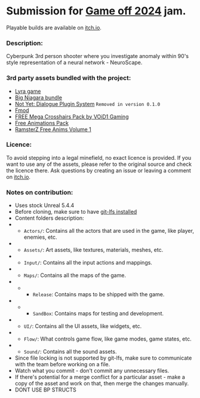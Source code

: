 ﻿# Submission for [Game off 2024](https://itch.io/jam/game-off-2024) jam.

Playable builds are available on [itch.io](https://enweave.itch.io/anomaly).

### Description:
Cyberpunk 3rd person shooter where you investigate anomaly within 90's style representation of a neural network - NeuroScape.

### 3rd party assets bundled with the project:
- [Lyra game](https://www.unrealengine.com/marketplace/en-US/product/lyra)
- [Big Niagara bundle](https://marketplace-website-node-launcher-prod.ol.epicgames.com/ue/marketplace/en-US/product/big-niagara-bundle)
- [Not Yet: Dialogue Plugin System](https://github.com/NotYetGames/DlgSystem/) `Removed in version 0.1.0`
- [Fmod](https://www.fmod.com/)
- [FREE Mega Crosshairs Pack by VOiD1 Gaming](https://void1gaming.itch.io/free-mega-crosshairs-pack)
- [Free Animations Pack](https://www.fab.com/listings/9e93d929-36e8-45f9-b925-325db1b9385d)
- [RamsterZ Free Anims Volume 1](https://www.fab.com/listings/9319491d-0e91-422c-9b67-ad4bf6c01a02)

### Licence:
To avoid stepping into a legal minefield, no exact licence is provided. 
If you want to use any of the assets, please refer to the original source and check the licence there.
Ask questions by creating an issue or leaving a comment on [itch.io](https://enweave.itch.io/anomaly).

### Notes on contribution:
- Uses stock Unreal 5.4.4
- Before cloning, make sure to have [git-lfs installed](https://git-lfs.com/)
- Content folders description:
- - `Actors/`: Contains all the actors that are used in the game, like player, enemies, etc.
- - `Assets/`: Art assets, like textures, materials, meshes, etc.
- - `Input/`: Contains all the input actions and mappings.
- - `Maps/`: Contains all the maps of the game.
- - - `Release`: Contains maps to be shipped with the game.
- - - `SandBox`: Contains maps for testing and development.
- - `UI/`: Contains all the UI assets, like widgets, etc.
- - `Flow/`: What controls game flow, like game modes, game states, etc.
- - `Sound/`: Contains all the sound assets.
- Since file locking is not supported by git-lfs, make sure to communicate with the team before working on a file.
- Watch what you commit - don't commit any unnecessary files.
- If there's potential for a merge conflict for a particular asset - make a copy of the asset and work on that, then merge the changes manually.
- DONT USE BP STRUCTS
